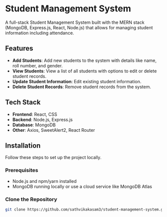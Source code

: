 # Student Management System

A full-stack Student Management System built with the MERN stack (MongoDB, Express.js, React, Node.js) that allows for managing student information including attendance.

## Features

- **Add Students**: Add new students to the system with details like name, roll number, and gender.
- **View Students**: View a list of all students with options to edit or delete student records.
- **Update Student Information**: Edit existing student information.
- **Delete Student Records**: Remove student records from the system.

## Tech Stack

- **Frontend**: React, CSS
- **Backend**: Node.js, Express.js
- **Database**: MongoDB
- **Other**: Axios, SweetAlert2, React Router

## Installation

Follow these steps to set up the project locally.

### Prerequisites

- Node.js and npm/yarn installed
- MongoDB running locally or use a cloud service like MongoDB Atlas

### Clone the Repository

```bash
git clone https://github.com/sathvikakasam3/student-management-system.git
